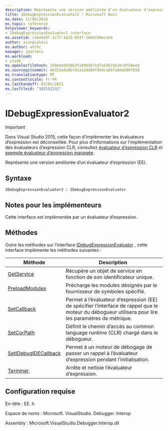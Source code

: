 ```yaml
---
description: Représente une version améliorée d’un évaluateur d’expression (EE).
title: IDebugExpressionEvaluator2 | Microsoft Docs
ms.date: 11/04/2016
ms.topic: reference
helpviewer_keywords:
- IDebugExpressionEvaluator2 interface
ms.assetid: cebe649f-1c77-4d33-854f-30d4f00eceb4
author: acangialosi
ms.author: anthc
manager: jmartens
ms.workload:
- vssdk
ms.openlocfilehash: 150ede0d3063fa8905b7cdfa5d67da16c0f68eed
ms.sourcegitcommit: 4b323a8a8bfd1a1a9e84f4b4ca88fa8da690f656
ms.translationtype: MT
ms.contentlocale: fr-FR
ms.lasthandoff: 03/05/2021
ms.locfileid: "102152232"
---
```

# <a name="idebugexpressionevaluator2"></a>IDebugExpressionEvaluator2
> [!IMPORTANT]
> Dans Visual Studio 2015, cette façon d’implémenter les évaluateurs d’expression est déconseillée. Pour plus d’informations sur l’implémentation des évaluateurs d’expression CLR, consultez [évaluateur d’expression CLR](https://github.com/Microsoft/ConcordExtensibilitySamples/wiki/CLR-Expression-Evaluators) et [exemple évaluateur d’expression managée](https://github.com/Microsoft/ConcordExtensibilitySamples/wiki/Managed-Expression-Evaluator-Sample).

 Représente une version améliorée d’un évaluateur d’expression (EE).

## <a name="syntax"></a>Syntaxe

```
IDebugExpressionEvaluator2 : IDebugExpressionEvaluator
```

## <a name="notes-for-implementers"></a>Notes pour les implémenteurs
 Cette interface est implémentée par un évaluateur d’expression.

## <a name="methods"></a>Méthodes
 Outre les méthodes sur l’interface [IDebugExpressionEvaluator](../../../extensibility/debugger/reference/idebugexpressionevaluator.md) , cette interface implémente les méthodes suivantes :

|Méthode|Description|
|------------|-----------------|
|[GetService](../../../extensibility/debugger/reference/idebugexpressionevaluator2-getservice.md)|Récupère un objet de service en fonction de son identificateur unique.|
|[PreloadModules](../../../extensibility/debugger/reference/idebugexpressionevaluator2-preloadmodules.md)|Précharge les modules désignés par le fournisseur de symboles spécifié.|
|[SetCallback](../../../extensibility/debugger/reference/idebugexpressionevaluator2-setcallback.md)|Permet à l’évaluateur d’expression (EE) de spécifier l’interface de rappel que le moteur du débogueur utilisera pour lire les paramètres de métrique.|
|[SetCorPath](../../../extensibility/debugger/reference/idebugexpressionevaluator2-setcorpath.md)|Définit le chemin d’accès au common language runtime (CLR) chargé dans le débogueur.|
|[SetIDebugIDECallback](../../../extensibility/debugger/reference/idebugexpressionevaluator2-setidebugidecallback.md)|Permet à un moteur de débogage de passer un rappel à l’évaluateur d’expression pendant l’initialisation.|
|[Terminer](../../../extensibility/debugger/reference/idebugexpressionevaluator2-terminate.md).|Arrête et nettoie l’évaluateur d’expression.|

## <a name="requirements"></a>Configuration requise
 En-tête : EE. h

 Espace de noms : Microsoft. VisualStudio. Debugger. Interop

 Assembly : Microsoft.VisualStudio.Debugger.Interop.dll
